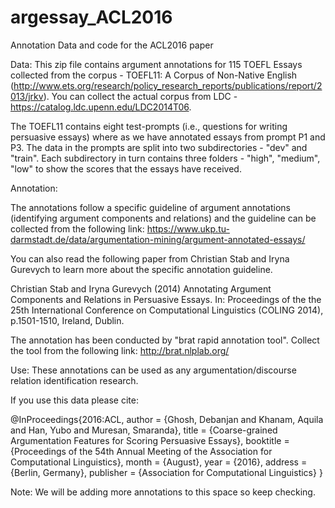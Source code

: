 # argessay_ACL2016
Annotation Data and code for the ACL2016 paper

Data:
This zip file contains argument annotations for 115 TOEFL Essays collected from the 
corpus - TOEFL11: A Corpus of Non-Native English (http://www.ets.org/research/policy_research_reports/publications/report/2013/jrkv).
You can collect the actual corpus from LDC - https://catalog.ldc.upenn.edu/LDC2014T06.

The TOEFL11 contains eight test-prompts (i.e., questions for writing persuasive essays) where as we 
have annotated essays from prompt P1 and P3. The data in the prompts are split into two subdirectories - 
"dev" and "train". Each subdirectory in turn contains three folders - "high", "medium", "low" to 
show the scores that the essays have received.

Annotation:

The annotations follow a specific guideline of argument annotations (identifying argument components 
and relations) and the guideline can be collected from the following link:
https://www.ukp.tu-darmstadt.de/data/argumentation-mining/argument-annotated-essays/  

You can also read the following paper from Christian Stab and Iryna Gurevych to learn more about
the specific annotation guideline.

Christian Stab and Iryna Gurevych (2014)
Annotating Argument Components and Relations in Persuasive Essays. 
In: Proceedings of the the 25th International Conference on Computational 
Linguistics (COLING 2014), p.1501-1510, Ireland, Dublin.

The annotation has been conducted by "brat rapid annotation tool". Collect the tool from the 
following link: http://brat.nlplab.org/

Use:
These annotations can be used as any argumentation/discourse relation identification research.

If you use this data please cite:

@InProceedings{2016:ACL,
  author    = {Ghosh, Debanjan  and  Khanam, Aquila  and  Han, Yubo  and  Muresan, Smaranda},
  title     = {Coarse-grained Argumentation Features for Scoring Persuasive Essays},
  booktitle = {Proceedings of the 54th Annual Meeting of the Association for Computational Linguistics},
  month     = {August},
  year      = {2016},
  address   = {Berlin, Germany},
  publisher = {Association for Computational Linguistics}
}

Note: We will be adding more annotations to this space so keep checking.
